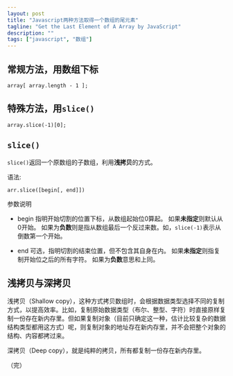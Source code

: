 ```yaml
---
layout: post
title: "Javascript两种方法取得一个数组的尾元素"
tagline: "Get the Last Element of A Array by JavaScript"
description: ""
tags: ["javascript", "数组"]
---
```


## 常规方法，用数组下标
```
array[ array.length - 1 ];
```

## 特殊方法，用`slice()`
```
array.slice(-1)[0];
```

## `slice()`
`slice()`返回一个原数组的子数组，利用**浅拷贝**的方式。

语法:
```
arr.slice([begin[, end]])
```

参数说明
- begin
指明开始切割的位置下标，从数组起始位0算起。
如果**未指定**则默认从0开始。
如果为**负数**则是指从数组最后一个反过来数。如，`slice(-1)`表示从倒数第一个开始。

- end
可选，指明切割的结束位置，但不包含其自身在内。
如果**未指定**则指复制开始位之后的所有字符。
如果为**负数**意思和上同。

## 浅拷贝与深拷贝

浅拷贝（Shallow copy），这种方式拷贝数组时，会根据数据类型选择不同的复制方式，以提高效率。比如，复制原始数据类型（布尔、整型、字符）时直接原样复制一份存在新内存里。但如果复制对象（目前只确定这一种，估计比较复杂的数据结构类型都用这方式）呢，则复制对象的地址存在新内存里，并不会把整个对象的结构、内容都拷过来。

深拷贝（Deep copy），就是纯粹的拷贝，所有都复制一份存在新内存里。

（完）